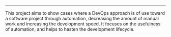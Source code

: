 ---
This project aims to show cases where a DevOps approach is of use toward a
software project through automation, decreasing the amount of manual work and
increasing the development speed. It focuses on the usefulness of automation,
and helps to hasten the development lifecycle.
